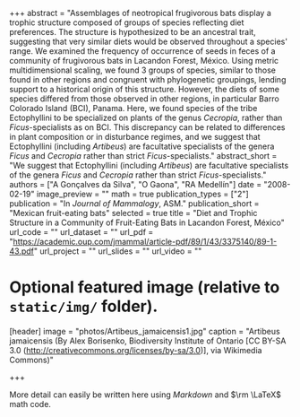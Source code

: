 +++
abstract = "Assemblages of neotropical frugivorous bats display a trophic structure composed of groups of species reflecting diet preferences. The structure is hypothesized to be an ancestral trait, suggesting that very similar diets would be observed throughout a species' range. We examined the frequency of occurrence of seeds in feces of a community of frugivorous bats in Lacandon Forest, México. Using metric multidimensional scaling, we found 3 groups of species, similar to those found in other regions and congruent with phylogenetic groupings, lending support to a historical origin of this structure. However, the diets of some species differed from those observed in other regions, in particular Barro Colorado Island (BCI), Panama. Here, we found species of the tribe Ectophyllini to be specialized on plants of the genus *Cecropia*, rather than *Ficus*-specialists as on BCI. This discrepancy can be related to differences in plant composition or in disturbance regimes, and we suggest that Ectophyllini (including *Artibeus*) are facultative specialists of the genera *Ficus* and *Cecropia* rather than strict *Ficus*-specialists."
abstract_short = "We suggest that Ectophyllini (including *Artibeus*) are facultative specialists of the genera *Ficus* and *Cecropia* rather than strict *Ficus*-specialists."
authors = ["A Gonçalves da Silva", "O Gaona", "RA Medellín"]
date = "2008-02-19"
image_preview = ""
math = true
publication_types = ["2"]
publication = "In *Journal of Mammalogy*, ASM."
publication_short = "Mexican fruit-eating bats"
selected = true
title = "Diet and Trophic Structure in a Community of Fruit-Eating Bats in Lacandon Forest, México"
url_code = ""
url_dataset = ""
url_pdf = "https://academic.oup.com/jmammal/article-pdf/89/1/43/3375140/89-1-43.pdf"
url_project = ""
url_slides = ""
url_video = ""

# Optional featured image (relative to `static/img/` folder).
[header]
image = "photos/Artibeus_jamaicensis1.jpg"
caption = "Artibeus jamaicensis (By Alex Borisenko, Biodiversity Institute of Ontario [CC BY-SA 3.0 (http://creativecommons.org/licenses/by-sa/3.0)], via Wikimedia Commons)"

+++

More detail can easily be written here using *Markdown* and $\rm \LaTeX$ math code.

